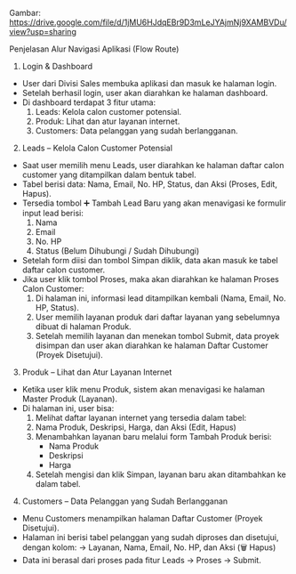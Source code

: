 Gambar: https://drive.google.com/file/d/1jMU6HJdqEBr9D3mLeJYAjmNj9XAMBVDu/view?usp=sharing

Penjelasan Alur Navigasi Aplikasi (Flow Route)
1. Login & Dashboard
- User dari Divisi Sales membuka aplikasi dan masuk ke halaman login.
- Setelah berhasil login, user akan diarahkan ke halaman dashboard.
- Di dashboard terdapat 3 fitur utama:
   1. Leads: Kelola calon customer potensial.
   2. Produk: Lihat dan atur layanan internet.
   3. Customers: Data pelanggan yang sudah berlangganan.

2. Leads – Kelola Calon Customer Potensial
- Saat user memilih menu Leads, user diarahkan ke halaman daftar calon customer yang ditampilkan dalam bentuk tabel.
- Tabel berisi data: Nama, Email, No. HP, Status, dan Aksi (Proses, Edit, Hapus).
- Tersedia tombol ➕ Tambah Lead Baru yang akan menavigasi ke formulir input lead berisi:
  1. Nama
  2. Email
  3. No. HP
  4. Status (Belum Dihubungi / Sudah Dihubungi)
- Setelah form diisi dan tombol Simpan diklik, data akan masuk ke tabel daftar calon customer.
- Jika user klik tombol Proses, maka akan diarahkan ke halaman Proses Calon Customer:
  1. Di halaman ini, informasi lead ditampilkan kembali (Nama, Email, No. HP, Status).
  2. User memilih layanan produk dari daftar layanan yang sebelumnya dibuat di halaman Produk.
  3. Setelah memilih layanan dan menekan tombol Submit, data proyek disimpan dan user akan diarahkan ke halaman Daftar Customer (Proyek Disetujui).

3. Produk – Lihat dan Atur Layanan Internet
- Ketika user klik menu Produk, sistem akan menavigasi ke halaman Master Produk (Layanan).
- Di halaman ini, user bisa:
  1. Melihat daftar layanan internet yang tersedia dalam tabel:
  2. Nama Produk, Deskripsi, Harga, dan Aksi (Edit, Hapus)
  3. Menambahkan layanan baru melalui form Tambah Produk berisi:
     - Nama Produk
     - Deskripsi
     - Harga
  4. Setelah mengisi dan klik Simpan, layanan baru akan ditambahkan ke dalam tabel.

4. Customers – Data Pelanggan yang Sudah Berlangganan
- Menu Customers menampilkan halaman Daftar Customer (Proyek Disetujui).
- Halaman ini berisi tabel pelanggan yang sudah diproses dan disetujui, dengan kolom:
  -> Layanan, Nama, Email, No. HP, dan Aksi (🗑 Hapus)
- Data ini berasal dari proses pada fitur Leads → Proses → Submit.

